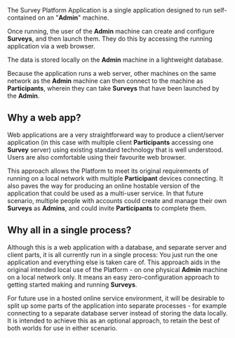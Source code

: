 The Survey Platform Application is a single application designed to run self-contained on an "**Admin**" machine.

Once running, the user of the **Admin** machine can create and configure **Surveys**, and then launch them. They do this by accessing the running application via a web browser.

The data is stored locally on the **Admin** machine in a lightweight database.

Because the application runs a web server, other machines on the same network as the **Admin** machine can then connect to the machine as **Participants**, wherein they can take **Surveys** that have been launched by the **Admin**.

## Why a web app?

Web applications are a very straightforward way to produce a client/server application (in this case with multiple client **Participants** accessing one **Survey** server) using existing standard technology that is well understood. Users are also comfortable using their favourite web browser.

This approach allows the Platform to meet its original requirements of running on a local network with multiple **Participant** devices connecting. It also paves the way for producing an online hostable version of the application that could be used as a multi-user service. In that future scenario, multiple people with accounts could create and manage their own **Surveys** as **Admins**, and could invite **Participants** to complete them.

## Why all in a single process?

Although this is a web application with a database, and separate server and client parts, it is all currently run in a single process: You just run the one application and everything else is taken care of. This approach aids in the original intended local use of the Platform - on one physical **Admin** machine on a local network only. It means an easy zero-configuration approach to getting started making and running **Surveys**.

For future use in a hosted online service environment, it will be desirable to split up some parts of the application into separate processes - for example connecting to a separate database server instead of storing the data locally. It is intended to achieve this as an optional approach, to retain the best of both worlds for use in either scenario.
